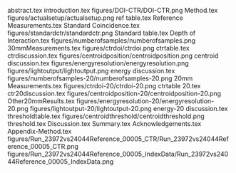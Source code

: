 abstract.tex
introduction.tex
figures/DOI-CTR/DOI-CTR.png
Method.tex
figures/actualsetup/actualsetup.png
ref table.tex
Reference Measurements.tex
Standard Coincidence.tex
figures/standardctr/standardctr.png
Standard table.tex
Depth of Interaction.tex
figures/numberofsamples/numberofsamples.png
30mmMeasurements.tex
figures/ctrdoi/ctrdoi.png
ctrtable.tex
ctrdiscussion.tex
figures/centroidposition/centroidposition.png
centroid discussion.tex
figures/energyresolution/energyresolution.png
figures/lightoutput/lightoutput.png
energy discussion.tex
figures/numberofsamples-20/numberofsamples-20.png
20mm Measurements.tex
figures/ctrdoi-20/ctrdoi-20.png
ctrtable 20.tex
ctr20discussion.tex
figures/centroidposition-20/centroidposition-20.png
Other20mmResults.tex
figures/energyresolution-20/energyresolution-20.png
figures/lightoutput-20/lightoutput-20.png
energy-20 discussion.tex
thresholdtable.tex
figures/centroidthreshold/centroidthreshold.png
threshold.tex
Discussion.tex
Summary.tex
Acknowledgements.tex
Appendix-Method.tex
figures/Run_23972vs24044Reference_00005_CTR/Run_23972vs24044Reference_00005_CTR.png
figures/Run_23972vs24044Reference_00005_IndexData/Run_23972vs24044Reference_00005_IndexData.png